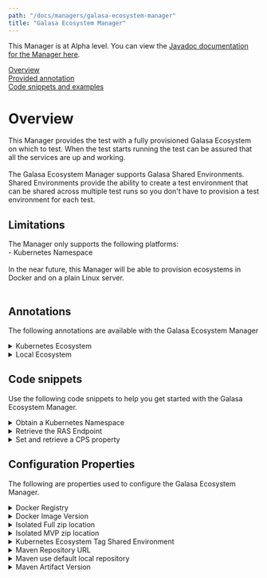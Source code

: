 ```yaml
---
path: "/docs/managers/galasa-ecosystem-manager"
title: "Galasa Ecosystem Manager"
---
```


This Manager is at Alpha level. You can view the <a href="https://javadoc.galasa.dev/dev/galasa/galasaecosystem/package-summary.html" target="_blank" rel="noopener noreferrer">Javadoc documentation for the Manager here</a>.<br>



[Overview](#overview)<br>
[Provided annotation](#annotations)<br>
[Code snippets and examples](#codesnippets)<br>


# <a name="overview"></a>Overview
This Manager provides the test with a fully provisioned Galasa Ecosystem on which to test.  When the test starts running the test can be assured that all the services are up and working. <br><br> The Galasa Ecosystem Manager supports Galasa Shared Environments. Shared Environments provide  the ability to create a test environment that can be shared across multiple test runs  so you don't have to provision a test environment for each test.

## Limitations
The Manager only supports the following platforms:<br> - Kubernetes Namespace<br> <br> In the near future, this Manager will be able to provision ecosystems in Docker and on a plain Linux server.<br><br> 

## <a name="annotations"></a>Annotations

The following annotations are available with the Galasa Ecosystem Manager
<details>
<summary>Kubernetes Ecosystem</summary>

| Annotation: | Kubernetes Ecosystem |
| --------------------------------------- | :------------------------------------- |
| Name: | @KubernetesEcosystem |
| Description: | The <code>@KubernetesEcosystem</code> annotation requests the Galasa Ecosystem Manager to provision a Galasa Ecosystem within a Kubernetes Namespace. |
| Attribute: `ecosystemNamespaceTag` |  The <code>ecosystemNamespaceTag</code> is used to identify the Ecosystem to other Managers or Shared Environments.  If a test is using multiple  Ecosystems, each separate Ecosystem must have a unique tag.  If two Ecosystems use the same tag, they refer to the  same Ecosystem. |
| Attribute: `kubernetesNamespaceTag` |  The <code>kubernetesNamespaceTag</code> identifies which tagged Kubernetes Namespace is to be used to deploy the Galasa Ecosystem into. |
| Attribute: `yamlDirectory` |  The <code>yamlDirectory</code> points to a resource directory within the test bundle that contains a set of override yaml files to use when creating the  ecosystem.  Each file must end with .yaml to be found.  If a directory or resource is not provided, the stable yaml files within the Galasa Ecosystem Manager will be used. |
| Syntax: | <code>@KubernetesEcosystem<br> public IKubernetesEcosystem ecosystem;<br> <br> @KubernetesEcosystem(yamlDirectory="/k8syaml"<br> public IKubernetesEcosystem ecosystem;<br> </code> |
| Notes: | The <code>IKubernetesEcosystem</code> interface gives the test access to the URLs of the services and API endpoints within the Ecosystem. When the test runs all the services that are required by the test are known to be up and working.<br> <br> The test must provide a @KubernetesNamespace IKubernetesNamespace annotation, as this is where the Ecosystem is provisioned in.  In the future, Docker and Linux will be options. <br> The Galasa Ecosystem has its own stable versions of the Kubernetes yaml files that are needed to create the entire Ecosystem.  If you want to override those and use your own yaml files, then use the yamlDirectory attribute.  If a resource is missing in the test's set, then the stable version is used. |

</details>

<details>
<summary>Local Ecosystem</summary>

| Annotation: | Local Ecosystem |
| --------------------------------------- | :------------------------------------- |
| Name: | @LocalEcosystem |
| Description: | The <code>@LocalEcosystem</code> annotation requests the Galasa Ecosystem Manager to provision a local running environment on a Linux or Windows instance.   The Local running environment will  use the FPF file configuration and not run any of the servers by default. |
| Attribute: `ecosystemTag` |  The <code>ecosystemNamespaceTag</code> is used to identify the Ecosystem to other Managers or Shared Environments.  If a test is using multiple  Ecosystems, each separate Ecosystem must have a unique tag.  If two Ecosystems use the same tag, they refer to the  same Ecosystem. |
| Attribute: `linuxImageTag` |  The <code>linuxImageTag</code> identifies which tagged Linux image is to be used to deploy the Galasa Ecosystem into. |
| Attribute: `windowsImageTag` |  The <code>windowsImageTag</code> identifies which tagged Windows image is to be used to deploy the Galasa Ecosystem into. |
| Attribute: `javaInstallationTag` |  The <code>javaInstallationTag</code> to which Java installation on the image is to be used to run the Galasa tests and services. |
| Attribute: `isolationInstallation` |  |
| Syntax: | <code>@LocalEcosystem(linuxImageTag="PRIMARY")<br> public ILocalEcosystem ecosystem;<br> <br> @LocalEcosystem(windowsImageTag="PRIMARY")<br> public ILocalEcosystem ecosystem;<br> </code> |
| Notes: | The <code>ILocalEcosystem</code> interface gives the test access FPF services and the ability to run tests from the commandline. The Manager will pre-configure the CPS, DSS and CREDS before the test begins.<br> <br> The test must provide a @LocalNamespace ILocalNamespace annotation, as this is where the Ecosystem is provisioned in. <br> The annotation must provide either a Windows or Linux image tag, but not both and must provide a @JavaInstallation tag. |

</details>



## <a name="codesnippets"></a>Code snippets

Use the following code snippets to help you get started with the Galasa Ecosystem Manager.
 
<details><summary>Obtain a Kubernetes Namespace</summary>

```java
@KubernetesEcosystem
public IKubernetesEcosystem ecosystem;
    
@KubernetesNamespace
public IKubernetesNamespace namespace;
```

This code requests that the Galasa Ecosystem be provisioned in a Kubernetes Namespace. The default tag for both of them is 
PRIMARY.
</details>

<details><summary>Retrieve the RAS Endpoint</summary>

```java
@KubernetesEcosystem
public IKubernetesEcosystem ecosystem;

URI ras = ecosystem.getEndpoint(EcosystemEndpoint.RAS);

```

This snippet demonstrates how to retrieve the Result Archive Store (RAS) endpoint. Be aware, that the URI is 
prefixed with the store type, e.g. couchdb:http://couchdb.server:5984. This is the same for the CPS, DSS and CREDS.
</details>

<details><summary>Set and retrieve a CPS property</summary>

```java
ecosystem.setCpsProperty("bob", "hello");

String value = ecosystem.getCpsProperty("bob")
```

Sets the CPS property `bob` with the value `hello` and retrieves it again.
</details>

## Configuration Properties

The following are properties used to configure the Galasa Ecosystem Manager.
 
<details>
<summary>Docker Registry</summary>

| Property: | Docker Registry |
| --------------------------------------- | :------------------------------------- |
| Name: | galasaecosystem.docker.registry |
| Description: | The registry that contains the Docker images |
| Required:  | No |
| Default value: | docker.io |
| Valid values: | a valid hostname |
| Examples: | <code>galasaecosystem.docker.registry=docker.io</code> |

</details>
 
<details>
<summary>Docker Image Version</summary>

| Property: | Docker Image Version |
| --------------------------------------- | :------------------------------------- |
| Name: | galasaecosystem.docker.version |
| Description: | The versions of the Docker images to be used with the Ecosystem |
| Required:  | Yes |
| Default value: | The setting of galasaecosystem.maven.version |
| Valid values: | A valid Docker version literial |
| Examples: | <code>galasaecosystem.docker.version=0.4.0</code> |

</details>
 
<details>
<summary>Isolated Full zip location</summary>

| Property: | Isolated Full zip location |
| --------------------------------------- | :------------------------------------- |
| Name: | galasaecosystem.isolated.full.zip |
| Description: | The location of the isolated zip for the full distribution |
| Required:  | No |
| Default value: | None |
| Valid values: | Valid URL |
| Examples: | <code>galasaecosystem.isolated.full.zip=https://resources.galasa.dev/isolated.zip</code> |

</details>
 
<details>
<summary>Isolated MVP zip location</summary>

| Property: | Isolated MVP zip location |
| --------------------------------------- | :------------------------------------- |
| Name: | galasaecosystem.isolated.mvp.zip |
| Description: | The location of the isolated zip for the mvp distribution |
| Required:  | No |
| Default value: | None |
| Valid values: | Valid URL |
| Examples: | <code>galasaecosystem.isolated.mvp.zip=https://github.com/galasa-dev/isolated/releases/download/v0.41.0/galasa-isolated-mvp-0.41.0.zip</code> |

</details>
 
<details>
<summary>Kubernetes Ecosystem Tag Shared Environment</summary>

| Property: | Kubernetes Ecosystem Tag Shared Environment |
| --------------------------------------- | :------------------------------------- |
| Name: | galasaecosystem.ecosystem.tag.XXXXXX.shared.environment |
| Description: | Tells the Galasa Ecosystem Manager which Shared Environment is assigned to an Ecosystem Tag |
| Required:  | No |
| Default value: | None |
| Valid values: | A valid Shared Environment |
| Examples: | <code>galasaecosystem.ecosystem.tag.SHARED.shared.environment=M1</code> |

</details>
 
<details>
<summary>Maven Repository URL</summary>

| Property: | Maven Repository URL |
| --------------------------------------- | :------------------------------------- |
| Name: | galasaecosystem.maven.repository |
| Description: | The location of the Maven Repository all artifacts will be downloaded from |
| Required:  | Yes |
| Default value: | None |
| Valid values: | Value URL |
| Examples: | <code>galasaecosystem.maven.repository=https://nexus.galasa.dev/repository/maven-development</code> |

</details>
 
<details>
<summary>Maven use default local repository</summary>

| Property: | Maven use default local repository |
| --------------------------------------- | :------------------------------------- |
| Name: | galasaecosystem.maven.use.default.local.repository |
| Description: | The Local ecosystems will use a dedicated local repository, however, this slows the installation, so setting this property to true will use the normal ~/.m2/repository so downloads happen only once per day, useful for rapid development and testings |
| Required:  | No |
| Default value: | false |
| Valid values: | true or false |
| Examples: | <code>galasaecosystem.maven.use.default.local.repository=true</code> |

</details>
 
<details>
<summary>Maven Artifact Version</summary>

| Property: | Maven Artifact Version |
| --------------------------------------- | :------------------------------------- |
| Name: | galasaecosystem.maven.version |
| Description: | The versions of the Maven artifacts to be used with the Ecosystem |
| Required:  | Yes |
| Default value: | None |
| Valid values: | A valid maven version literial |
| Examples: | <code>galasaecosystem.maven.version=0.4.0</code> |

</details>

